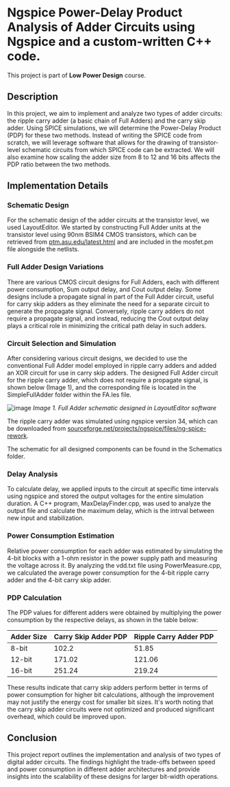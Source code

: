 # Ngspice Power-Delay Product Analysis of Adder Circuits using Ngspice and a custom-written C++ code.

This project is part of **Low Power Design** course.

## Description
In this project, we aim to implement and analyze two types of adder circuits: the ripple carry adder (a basic chain of Full Adders) and the carry skip adder. Using SPICE simulations, we will determine the Power-Delay Product (PDP) for these two methods. Instead of writing the SPICE code from scratch, we will leverage software that allows for the drawing of transistor-level schematic circuits from which SPICE code can be extracted. We will also examine how scaling the adder size from 8 to 12 and 16 bits affects the PDP ratio between the two methods.

## Implementation Details

### Schematic Design
For the schematic design of the adder circuits at the transistor level, we used LayoutEditor. We started by constructing Full Adder units at the transistor level using 90nm BSIM4 CMOS transistors, which can be retrieved from [ptm.asu.edu/latest.html](https://ptm.asu.edu/latest.html) and are included in the mosfet.pm file alongside the netlists.

### Full Adder Design Variations
There are various CMOS circuit designs for Full Adders, each with different power consumption, Sum output delay, and Cout output delay. Some designs include a propagate signal in part of the Full Adder circuit, useful for carry skip adders as they eliminate the need for a separate circuit to generate the propagate signal. Conversely, ripple carry adders do not require a propagate signal, and instead, reducing the Cout output delay plays a critical role in minimizing the critical path delay in such adders.

### Circuit Selection and Simulation
After considering various circuit designs, we decided to use the conventional Full Adder model employed in ripple carry adders and added an XOR circuit for use in carry skip adders. The designed Full Adder circuit for the ripple carry adder, which does not require a propagate signal, is shown below (Image 1), and the corresponding file is located in the SimpleFullAdder folder within the FA.les file.

![image](https://github.com/SamanMohseni/NgspicePDPAnalysis/assets/51726090/b11f966e-e6fb-4c4e-beb1-e01e5a203bd9)
*Image 1. Full Adder schematic designed in LayoutEditor software*

The ripple carry adder was simulated using ngspice version 34, which can be downloaded from [sourceforge.net/projects/ngspice/files/ng-spice-rework](https://sourceforge.net/projects/ngspice/files/ng-spice-rework).

The schematic for all designed components can be found in the Schematics folder.

### Delay Analysis
To calculate delay, we applied inputs to the circuit at specific time intervals using ngspice and stored the output voltages for the entire simulation duration. A C++ program, MaxDelayFinder.cpp, was used to analyze the output file and calculate the maximum delay, which is the intrval between new input and stabilization.

### Power Consumption Estimation
Relative power consumption for each adder was estimated by simulating the 4-bit blocks with a 1-ohm resistor in the power supply path and measuring the voltage across it. By analyzing the vdd.txt file using PowerMeasure.cpp, we calculated the average power consumption for the 4-bit ripple carry adder and the 4-bit carry skip adder.

### PDP Calculation
The PDP values for different adders were obtained by multiplying the power consumption by the respective delays, as shown in the table below:

| Adder Size | Carry Skip Adder PDP | Ripple Carry Adder PDP |
|------------|----------------------|------------------------|
| 8-bit      | 102.2                | 51.85                  |
| 12-bit     | 171.02               | 121.06                 |
| 16-bit     | 251.24               | 219.24                 |

These results indicate that carry skip adders perform better in terms of power consumption for higher bit calculations, although the improvement may not justify the energy cost for smaller bit sizes. It's worth noting that the carry skip adder circuits were not optimized and produced significant overhead, which could be improved upon.

## Conclusion
This project report outlines the implementation and analysis of two types of digital adder circuits. The findings highlight the trade-offs between speed and power consumption in different adder architectures and provide insights into the scalability of these designs for larger bit-width operations.
